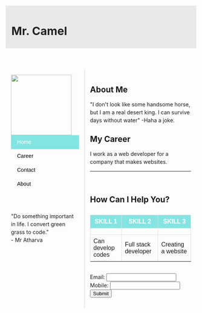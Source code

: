 <!DOCTYPE html>
<html lang="en">

<head>
  <meta charset="UTF-8">
  <meta http-equiv="X-UA-Compatible" content="IE=edge">
  <meta name="viewport" content="width=device-width, initial-scale=1.0">
  <title>Mr. Atharva</title>
  <link rel="stylesheet" href="https://cdnjs.cloudflare.com/ajax/libs/font-awesome/5.15.3/css/all.min.css">
  <style>
    @import url('https://fonts.googleapis.com/css2?family=Pacifico&display=swap');

    body {
      margin: 0;
      box-sizing: border-box;
    }

    .container {
      line-height: 150%;
    }

    .header {
      display: flex;
      justify-content: space-between;
      align-items: center;
      padding: 15px;
      background-color: #e9e9e9;
    }

    .header h1 {
      color: #222222;
      font-size: 30px;
      font-family: 'Pacifico', cursive;
    }

    .header .social a {
      padding: 0 5px;
      color: #222222;
    }

    .left {
      float: left;
      width: 180px;
      margin: 0;
      padding: 1em;
    }

    .content {
      margin-left: 190px;
      border-left: 1px solid #d4d4d4;
      padding: 1em;
      overflow: hidden;
    }

    ul {
      list-style-type: none;
      margin: 0;
      padding: 0;
      font-family: sans-serif;
    }

    li a {
      display: block;
      color: #000;
      padding: 8px 16px;
      text-decoration: none;
    }

    li a.active {
      background-color: #84e4e2;
      color: white;
    }

    li a:hover:not(.active) {
      background-color: #29292a;
      color: white;
    }

    table {
      font-family: arial, sans-serif;
      border-collapse: collapse;
      width: 100%;
      margin: 30px 0;
    }

    td,
    th {
      border: 1px solid #dddddd;
      padding: 8px;
    }

    tr:nth-child(1) {
      background-color: #84e4e2;
      color: white;
    }

    tr td i.fas {
      display: block;
      font-size: 35px;
      text-align: center;
    }

    .footer {
      padding: 55px 20px;
      background-color: #2e3550;
      color: white;
      text-align: center;
    }
  </style>
</head>

<body>
  <div class="container">
    <header class="header">
      <h1>Mr. Camel</h1>
      <div class="social">
        <a href="#"><i class="fab fa-facebook"></i></a>
        <a href="#"><i class="fab fa-instagram"></i></a>
        <a href="#"><i class="fab fa-twitter"></i></a>
      </div>
    </header>
    <aside class="left">
      <img src="./assets/html/mr-camel.jpg" width="160px" />
      <ul>
        <li><a class="active" href="#home">Home</a></li>
        <li><a href="#career">Career</a></li>
        <li><a href="#contact">Contact</a></li>
        <li><a href="#about">About</a></li>
      </ul>
      <br><br>
      <p>"Do something important in life. I convert green grass to code."<br>- Mr Atharva</p>
    </aside>
    <main class="content">
      <h2>About Me</h2>
      <p>"I don't look like some handsome horse, but I am a real desert king. I can survive days without water" -Haha a joke.</p>
      <h2>My Career</h2>
      <p>I work as a web developer for a company that makes websites.</p>
      <hr><br>
      <h2>How Can I Help You?</h2>
      <table>
        <tr>
          <th>SKILL 1</th>
          <th>SKILL 2</th>
          <th>SKILL 3</th>
        </tr>
        <tr>
          <td><i class="fas fa-broom"></i></td>
          <td><i class="fas fa-archive"></i></td>
          <td><i class="fas fa-trailer"></i></td>
        </tr>
        <tr>
          <td>Can develop codes</td>
          <td>Full stack developer</td>
          <td>Creating a website</td>
        </tr>
        <tr>
      </table>
      <form>
        <label>Email: <input type="text" name="email"></label><br>
        <label> Mobile: <input type="text" name="mobile"> </label><br>
        <input type="submit" value="Submit" /><br>
      </form>
    </main>
  </div>
</body>

</html>
